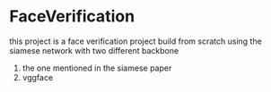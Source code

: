 # FaceVerification

this project is  a face verification project build from scratch using the siamese network with two different backbone 
1) the one mentioned in the siamese paper
2) vggface



   
